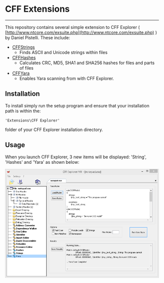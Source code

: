 # CFF Extensions #

----------

This repository contains several simple extension to CFF Explorer ( [http://www.ntcore.com/exsuite.php](http://www.ntcore.com/exsuite.php) ) by Daniel Pistelli. These include:

 * [CFFStrings](https://github.com/bfosterjr/CFFExtensions/tree/master/CFFStrings)
	 * Finds ASCII and Unicode strings within files
 * [CFFHashes](https://github.com/bfosterjr/CFFExtensions/tree/master/CFFHashes)
	 * Calculates CRC, MD5, SHA1 and SHA256 hashes for files and parts of files
 * [CFFYara](https://github.com/bfosterjr/CFFExtensions/tree/master/CFFYara)
	 * Enables Yara scanning from with CFF Explorer.

## Installation ##

To install simply run the setup program and ensure that your installation path is within the:

	'Extensions\CFF Explorer' 

folder of your CFF Explorer installation directory. 

## Usage ##

When you launch CFF Explorer, 3 new items will be displayed: 'String', 'Hashes' and 'Yara' as shown below:

![](https://github.com/bfosterjr/CFFExtensions/raw/master/CFFYara/cffyara.png)


